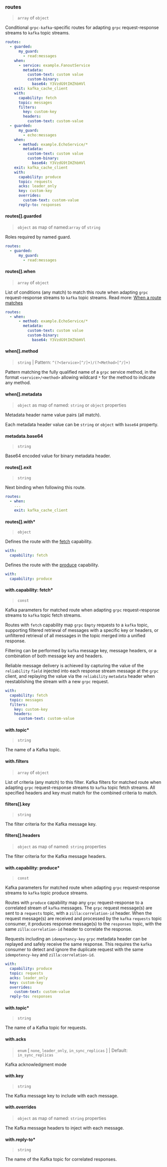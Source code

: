 <!-- markdownlint-disable MD024 -->
### routes

> `array` of `object`

Conditional `grpc-kafka`-specific routes for adapting `grpc` request-response streams to `kafka` topic streams.

```yaml
routes:
  - guarded:
      my_guard:
        - read:messages
    when:
      - service: example.FanoutService
        metadata:
          custom-text: custom value
          custom-binary:
            base64: Y3VzdG9tIHZhbHVl
    exit: kafka_cache_client
    with:
      capability: fetch
      topic: messages
      filters:
        key: custom-key
        headers:
          custom-text: custom-value
  - guarded:
      my_guard:
        - echo:messages
    when:
      - method: example.EchoService/*
        metadata:
          custom-text: custom value
          custom-binary:
            base64: Y3VzdG9tIHZhbHVl
    exit: kafka_cache_client
    with:
      capability: produce
      topic: requests
      acks: leader_only
      key: custom-key
      overrides:
        custom-text: custom-value
      reply-to: responses
```

#### routes[].guarded

> `object` as map of named:`array` of `string`

Roles required by named guard.

```yaml
routes:
  - guarded:
      my_guard:
        - read:messages
```

#### routes[].when

> `array` of `object`

List of conditions (any match) to match this route when adapting `grpc` request-response streams to `kafka` topic streams.
Read more: [When a route matches](../../../../../concepts/bindings.md#when-a-route-matches)

```yaml
routes:
  - when:
      - method: example.EchoService/*
        metadata:
          custom-text: custom value
          custom-binary:
            base64: Y3VzdG9tIHZhbHVl
```

#### when[].method

> `string` | Pattern: `^(?<Service>[^/]+)/(?<Method>[^/]+)`

Pattern matching the fully qualified name of a `grpc` service method, in the format `<service>/<method>` allowing wildcard `*` for the method to indicate any method.

#### when[].metadata

> `object` as map of named: `string` or `object` properties

Metadata header name value pairs (all match).

Each metadata header value can be `string` or `object` with `base64` property.

#### metadata.base64

> `string`

Base64 encoded value for binary metadata header.

#### routes[].exit

> `string`

Next binding when following this route.

```yaml
routes:
  - when:
    ...
    exit: kafka_cache_client
```

#### routes[].with\*

> `object`

Defines the route with the [fetch](#with-capability-fetch) capability.

```yaml
with:
  capability: fetch
```

Defines the route with the [produce](#with-capability-produce) capability.

```yaml
with:
  capability: produce
```

#### with.capability: fetch\*

> `const`

Kafka parameters for matched route when adapting `grpc` request-response streams to `kafka` topic fetch streams.

Routes with `fetch` capability map `grpc` `Empty` requests to a `kafka` topic, supporting filtered retrieval of messages with a specific key or headers, or unfiltered retrieval of all messages in the topic merged into a unified response.

Filtering can be performed by `kafka` message key, message headers, or a combination of both message key and headers.

Reliable message delivery is achieved by capturing the value of the `reliability` `field` injected into each response stream message at the `grpc` client, and replaying the value via the `reliability` `metadata` header when reestablishing the stream with a new `grpc` request.

```yaml
with:
  capability: fetch
  topic: messages
  filters:
    key: custom-key
    headers:
      custom-text: custom-value
```

#### with.topic\*

> `string`

The name of a Kafka topic.

#### with.filters

> `array` of `object`

List of criteria (any match) to this filter. Kafka filters for matched route when adapting `grpc` request-response streams to `kafka` topic fetch streams. All specified headers and key must match for the combined criteria to match.

#### filters[].key

> `string`

The filter criteria for the Kafka message key.

#### filters[].headers

> `object` as map of named: `string` properties

The filter criteria for the Kafka message headers.

#### with.capability: produce\*

> `const`

Kafka parameters for matched route when adapting `grpc` request-response streams to `kafka` topic produce streams.

Routes with `produce` capability map any `grpc` request-response to a correlated stream of `kafka` messages. The `grpc` request message(s) are sent to a `requests` topic, with a `zilla:correlation-id` header. When the request message(s) are received and processed by the `kafka` `requests` topic consumer, it produces response message(s) to the `responses` topic, with the same `zilla:correlation-id` header to correlate the response.

Requests including an `idempotency-key` `grpc` metadata header can be replayed and safely receive the same response. This requires the `kafka` consumer to detect and ignore the duplicate request with the same `idempotency-key` and `zilla:correlation-id`.

```yaml
with:
  capability: produce
  topic: requests
  acks: leader_only
  key: custom-key
  overrides:
    custom-text: custom-value
  reply-to: responses
```

#### with.topic\*

> `string`

The name of a Kafka topic for requests.

#### with.acks

> `enum` [ `none`, `leader_only`, `in_sync_replicas` ] | Default: `in_sync_replicas`

Kafka acknowledgment mode

#### with.key

> `string`

The Kafka message key to include with each message.

#### with.overrides

> `object` as map of named: `string` properties

The Kafka message headers to inject with each message.

#### with.reply-to\*

> `string`

The name of the Kafka topic for correlated responses.
